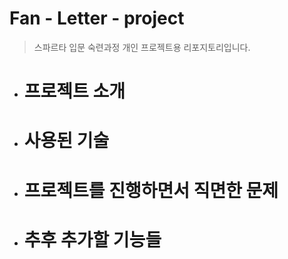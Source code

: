 # Fan - Letter - project

> 스파르타 입문 숙련과정 개인 프로젝트용 리포지토리입니다.

- # 프로젝트 소개

- # 사용된 기술

- # 프로젝트를 진행하면서 직면한 문제

- # 추후 추가할 기능들
